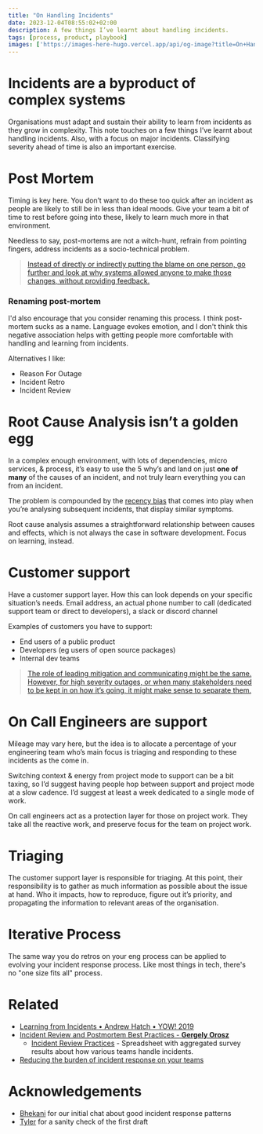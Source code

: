 ```yaml
---
title: "On Handling Incidents"
date: 2023-12-04T08:55:02+02:00
description: A few things I’ve learnt about handling incidents. 
tags: [process, product, playbook]
images: ['https://images-here-hugo.vercel.app/api/og-image?title=On+Handling+Incidents']
---
```


# Incidents are a byproduct of complex systems 
Organisations must adapt and sustain their ability to learn from incidents as they grow in complexity. This note touches on a few things I’ve learnt about handling incidents. Also, with a focus on major incidents. Classifying severity ahead of time is also an important exercise.

# Post Mortem
Timing is key here. You don’t want to do these too quick after an incident as people are likely to still be in less than ideal moods. Give your team a bit of time to rest before going into these, likely to learn much more in that environment. 

Needless to say, post-mortems are not a witch-hunt, refrain from pointing fingers, address incidents as a socio-technical problem.

> [Instead of directly or indirectly putting the blame on one person, go further and look at why systems allowed anyone to make those changes, without providing feedback.](https://newsletter.pragmaticengineer.com/p/incident-review-best-practices)

### Renaming post-mortem
I'd also encourage that you consider renaming this process. I think post-mortem sucks as a name.
Language evokes emotion, and I don't think this negative association helps with getting
people more comfortable with handling and learning from incidents.

Alternatives I like:
- Reason For Outage
- Incident Retro
- Incident Review

# Root Cause Analysis isn’t a golden egg
In a complex enough environment, with lots of dependencies, micro services, & process, it’s easy to use the 5 why’s and land on just **one of many** of the causes of an incident, and not truly learn everything you can from an incident. 

The problem is compounded by the [recency bias](https://en.wikipedia.org/wiki/Recency_bias) that comes into play when you’re analysing subsequent incidents, that display similar symptoms.

Root cause analysis assumes a straightforward relationship between causes and effects, which is not always the case in software development.
Focus on learning, instead.

# Customer support
Have a customer support layer. How this can look depends on your specific situation’s needs. Email address, an actual phone number to call (dedicated support team or direct to developers), a slack or discord channel

Examples of customers you have to support:
- End users of a public product
- Developers (eg users of open source packages)
- Internal dev teams

> [The role of leading mitigation and communicating might be the same. However, for high severity outages, or when many stakeholders need to be kept in on how it’s going, it might make sense to separate them.](https://newsletter.pragmaticengineer.com/p/incident-review-best-practices)

# On Call Engineers are support
Mileage may vary here, but the idea is to allocate a percentage of your engineering team who’s main focus is triaging and responding to these incidents as the come in.

Switching context & energy from project mode to support can be a bit taxing, so I’d suggest having people hop between support and project mode at a slow cadence. I’d suggest at least a week dedicated to a single mode of work.

On call engineers act as a protection layer for those on project work. They take all the reactive work, and preserve focus for the team on project work.
# Triaging
The customer support layer is responsible for triaging. At this point, their responsibility is to gather as much information as possible about the issue at hand. Who it impacts, how to reproduce, figure out it’s priority, and propagating the information to relevant areas of the organisation.

# Iterative Process
The same way you do retros on your eng process can be applied to evolving your
incident response process. Like most things in tech, there's no "one size fits all" process.

# Related
- [Learning from Incidents • Andrew Hatch • YOW! 2019](https://www.youtube.com/watch?v=TIL6UP9K-L4)
- [Incident Review and Postmortem Best Practices - **Gergely Orosz**](https://newsletter.pragmaticengineer.com/p/incident-review-best-practices)
  - [Incident Review Practices](https://docs.google.com/spreadsheets/d/1GPINipdf-l2H05iKOUbpkrqwlZ61ZCJDnwY5iE8LtRM/edit#gid=0) - 
  Spreadsheet with aggregated survey results about how various teams handle incidents.
- [Reducing the burden of incident response on your teams](https://www.youtube.com/watch?v=_XT3AkDMVoY)

# Acknowledgements
- [Bhekani](https://justreflections.bhekani.com/) for our initial chat about good incident response patterns
- [Tyler](https://www.tylerpillay.co.za/) for a sanity check of the first draft